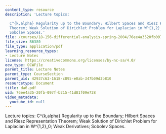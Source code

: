 ```yaml
---
content_type: resource
description: 'Lecture topics:

  C^{k,alpha} Regularity up to the Boundary; Hilbert Spaces and Riesz Representation
  Theorem; Weak Solution of Dirichlet Problem for Laplacian in W^{1,2}_0; Weak Derivatives;
  Sobolev Spaces.'
file: /courses/18-156-differential-analysis-spring-2004/76ee4a3520fb097fb21541d81f09e728_da6.pdf
file_size: 86380
file_type: application/pdf
learning_resource_types:
- Lecture Notes
license: https://creativecommons.org/licenses/by-nc-sa/4.0/
ocw_type: OCWFile
parent_title: Lecture Notes
parent_type: CourseSection
parent_uid: 42937c63-1618-c895-e0ab-347b09d3b810
resourcetype: Document
title: da6.pdf
uid: 76ee4a35-20fb-097f-b215-41d81f09e728
video_metadata:
  youtube_id: null
---
```

Lecture topics:
C^{k,alpha} Regularity up to the Boundary; Hilbert Spaces and Riesz Representation Theorem; Weak Solution of Dirichlet Problem for Laplacian in W^{1,2}_0; Weak Derivatives; Sobolev Spaces.